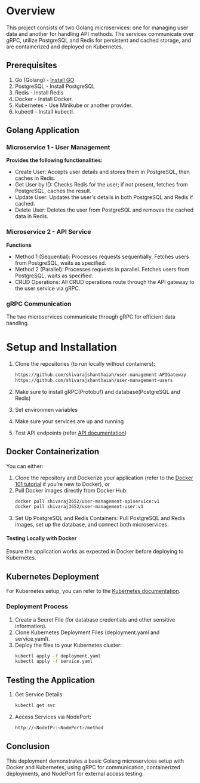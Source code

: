 # Overview
This project consists of two Golang microservices: one for managing user data and another for handling API methods. 
The services communicate over gRPC, utilize PostgreSQL and Redis for persistent and cached storage, and are containerized and deployed on Kubernetes.

## Prerequisites
1. Go (Golang) - [Install GO](https://go.dev/doc/install)
2. PostgreSQL - Install PostgreSQL
3. Redis - Install Redis
4. Docker - Install Docker.
5. Kubernetes - Use Minikube or another provider.
6. kubectl - Install kubectl.

## Golang Application
### Microservice 1 - User Management
**Provides the following functionalities:**
- Create User: Accepts user details and stores them in PostgreSQL, then caches in Redis.
- Get User by ID: Checks Redis for the user; if not present, fetches from PostgreSQL, caches the result.
- Update User: Updates the user's details in both PostgreSQL and Redis if cached.
- Delete User: Deletes the user from PostgreSQL and removes the cached data in Redis.

### Microservice 2 - API Service
**Functions**
- Method 1 (Sequential): Processes requests sequentially. Fetches users from PostgreSQL, waits as specified.
- Method 2 (Parallel): Processes requests in parallel. Fetches users from PostgreSQL, waits as specified.
- CRUD Operations: All CRUD operations route through the API gateway to the user service via gRPC.

### gRPC Communication
The two microservices communicate through gRPC for efficient data handling.

# Setup and Installation
1. Clone the repositories (to run locally without containers):

   ```bash
   https://github.com/shivarajshanthaiah/user-management-APIGateway
   https://github.com/shivarajshanthaiah/user-management-users
2. Make sure to install gRPC(Protobuf) and database(PostgreSQL and Redis)
3. Set environmen variables
4. Make sure your services are up and running
5. Test API endpoints (refer [API documentation](https://documenter.getpostman.com/view/32823353/2sAY4ydzzB))

## Docker Containerization
You can either:
1. Clone the repository and Dockerize your application (refer to the [Docker 101 tutorial](https://www.docker.com/101-tutorial/) if you’re new to Docker), or
2. Pull Docker images directly from Docker Hub:
   ```bash
   docker pull shivaraj3652/user-management-apiservice:v1
   docker pull shivaraj3652/user-management-user:v1
3. Set Up PostgreSQL and Redis Containers:
Pull PostgreSQL and Redis images, set up the database, and connect both microservices.

#### Testing Locally with Docker
Ensure the application works as expected in Docker before deploying to Kubernetes.

## Kubernetes Deployment
For Kubernetes setup, you can refer to the [Kubernetes documentation](https://kubernetes.io/docs/tutorials/).
### Deployment Process
1. Create a Secret File (for database credentials and other sensitive information).
2. Clone Kubernetes Deployment Files (deployment.yaml and service.yaml).
3. Deploy the files to your Kubernetes cluster:
   ```bash
   kubectl apply -f deployment.yaml
   kubectl apply -f service.yaml

## Testing the Application
1. Get Service Details:
   ```bash
   kubectl get svc
2. Access Services via NodePort:
   ```bash
   http://<NodeIP>:<NodePort>/method

## Conclusion
This deployment demonstrates a basic Golang microservices setup with Docker and Kubernetes, using gRPC for communication, 
containerized deployments, and NodePort for external access testing.
